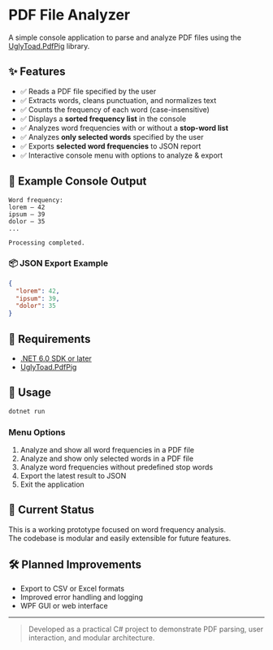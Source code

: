 # PDF File Analyzer

A simple console application to parse and analyze PDF files using the [UglyToad.PdfPig](https://github.com/UglyToad/PdfPig) library.

## ✨ Features

- ✅ Reads a PDF file specified by the user  
- ✅ Extracts words, cleans punctuation, and normalizes text  
- ✅ Counts the frequency of each word (case-insensitive)  
- ✅ Displays a **sorted frequency list** in the console  
- ✅ Analyzes word frequencies with or without a **stop-word list**
- ✅ Analyzes **only selected words** specified by the user  
- ✅ Exports **selected word frequencies** to JSON report
- ✅ Interactive console menu with options to analyze & export

## 📄 Example Console Output

```
Word frequency:
lorem — 42
ipsum — 39
dolor — 35
...

Processing completed.
```

### 📦 JSON Export Example

```json
{
  "lorem": 42,
  "ipsum": 39,
  "dolor": 35
}
```

## 🔧 Requirements

- [.NET 6.0 SDK or later](https://dotnet.microsoft.com/en-us/download)
- [UglyToad.PdfPig](https://www.nuget.org/packages/UglyToad.PdfPig)

## 🚀 Usage

```bash
dotnet run
```

### Menu Options

1. Analyze and show all word frequencies in a PDF file
2. Analyze and show only selected words in a PDF file
3. Analyze word frequencies without predefined stop words
4. Export the latest result to JSON  
0. Exit the application

## 📌 Current Status

This is a working prototype focused on word frequency analysis.  
The codebase is modular and easily extensible for future features.

## 🛠️ Planned Improvements

- Export to CSV or Excel formats  
- Improved error handling and logging  
- WPF GUI or web interface

---

> Developed as a practical C# project to demonstrate PDF parsing, user interaction, and modular architecture.
